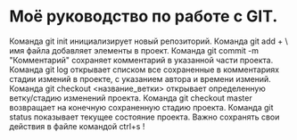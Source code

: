 # Моё руководство по работе с GIT.
Команда git init инициализирует новый репозиторий.
Команда git add + \ имя файла добавляет элементы в проект.
Команда git commit -m "Комментарий" сохраняет комментарий в указанной части проекта.
Команда git log открывает списком все сохраненные в комментариях стадии измений в проекте, с указанием автора и времени измений. 
Команда git checkout <название_ветки> открывает определенную ветку/стадию изменений проекта.
Команда git checkout master возвращает на конечную сохраненную стадию проекта.
Команда git status показывает текущее состояние проекта.
Важно сохранять свои действия в файле командой ctrl+s !